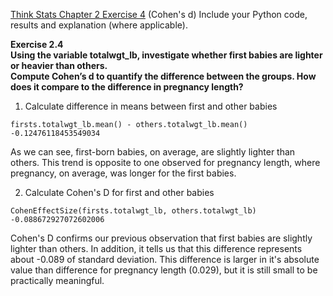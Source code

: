 [Think Stats Chapter 2 Exercise 4](http://greenteapress.com/thinkstats2/html/thinkstats2003.html#toc24) (Cohen's d)
Include your Python code, results and explanation (where applicable).

**Exercise 2.4  
Using the variable totalwgt_lb, investigate whether first babies are lighter or heavier than others.  
Compute Cohen’s d
to quantify the difference  between  the  groups.   How  does
it  compare  to  the  difference  in pregnancy length?**  
1. Calculate difference in means between first and other babies
```
firsts.totalwgt_lb.mean() - others.totalwgt_lb.mean()
-0.12476118453549034
```
As we can see, first-born babies, on average, are slightly lighter than others. This trend is opposite to one observed for pregnancy length, where pregnancy, on average, was longer for the first babies.  

2. Calculate Cohen's D for first and other babies
```
CohenEffectSize(firsts.totalwgt_lb, others.totalwgt_lb)
-0.088672927072602006
```
Cohen's D confirms our previous observation that first babies are slightly lighter than others. In addition, it tells us that this difference represents about -0.089 of standard deviation. This difference is larger in it's absolute value than difference for pregnancy length (0.029), but it is still small to be practically meaningful.
